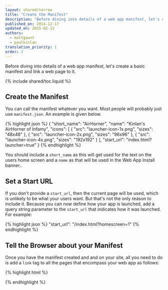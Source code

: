 ```yaml
---
layout: shared/narrow
title: "Create the Manifest"
description: "Before diving into details of a web app manifest, let's create a basic manifest and link a web page to it."
published_on: 2014-12-17
updated_on: 2015-02-12
authors:
  - mattgaunt
  - paulkinlan
translation_priority: 1
order: 2
---
```


Before diving into details of a web app manifest, let's create a basic manifest and link a web page to it.

{% include shared/toc.liquid %}

## Create the Manifest

You can call the manifest whatever you want. Most people will probably just
use `manifest.json`. An example is given below.

{% highlight json %}
{
  "short_name": "AirHorner",
  "name": "Kinlan's AirHorner of Infamy",
  "icons": [
    {
      "src": "launcher-icon-1x.png",
      "sizes": "48x48"
    },
    {
      "src": "launcher-icon-2x.png",
      "sizes": "96x96"
    },
    {
      "src": "launcher-icon-4x.png",
      "sizes": "192x192"
    }
  ],
  "start_url": "index.html?launcher=true"
}
{% endhighlight %}

You should include a `short_name` as this will get used for the text on the users home screen
and a `name` as that will be used in the Web App Install banner..

## Set a Start URL

If you don't provide a `start_url`, then the current page will be used, which is
unlikely to be what your users want. But that's not the only reason to include it. Because you can now define how your app is launched, add a query string parameter to the `start_url` that indicates how it was launched. For example:

{% highlight json %}
"start_url": "/index.html?homescreen=1"
{% endhighlight %}

## Tell the Browser about your Manifest

Once you have the manifest created and and on your site, all you need to do is add
a `link` tag to all the pages that encompass your web app as follows:

{% highlight html %}
<link rel="manifest" href="/manifest.json">
{% endhighlight %}